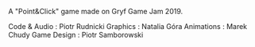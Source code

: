 A "Point&Click" game made on Gryf Game Jam 2019. 

Code & Audio : Piotr Rudnicki
Graphics : Natalia Góra
Animations : Marek Chudy
Game Design : Piotr Samborowski
